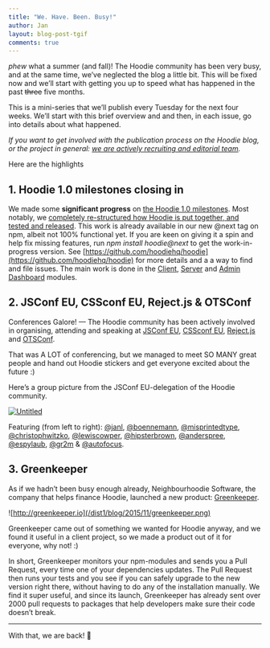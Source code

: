 ```yaml
---
title: "We. Have. Been. Busy!"
author: Jan
layout: blog-post-tgif
comments: true
---
```


*phew* what a summer (and fall)! The Hoodie community has been very busy, and at the same time, we’ve neglected the blog a little bit. This will be fixed now and we’ll start with getting you up to speed what has happened in the past <strike>three</strike> five months.

This is a mini-series that we’ll publish every Tuesday for the next four weeks. We’ll start with this brief overview and and then, in each issue, go into details about what happened.

*If you want to get involved with the publication process on the Hoodie blog, or the project in general: [we are actively recruiting and editorial team](https://github.com/hoodiehq/discussion/issues/84).*

Here are the highlights

## 1. Hoodie 1.0 milestones closing in

We made some **significant progress** on [the Hoodie 1.0 milestones](http://gr2m.github.io/milestones/). Most notably, we [completely re-structured how Hoodie is put together, and tested and released](https://github.com/hoodiehq/discussion/issues/76). This work is already available in our new @next tag on npm, albeit not 100% functional yet. If you are keen on giving it a spin and help fix missing features, run *npm install hoodie@next* to get the work-in-progress version. See [https://github.com/hoodiehq/hoodie](https://github.com/hoodiehq/hoodie) for more details and a a way to find and file issues. The main work is done in the [Client](https://github.com/hoodiehq/hoodie-client), [Server](https://github.com/hoodiehq/hoodie-server) and [Admin Dashboard](https://github.com/hoodiehq/hoodie-admin-dashboard) modules.


## 2. JSConf EU, CSSconf EU, Reject.js & OTSConf

Conferences Galore! — The Hoodie community has been actively involved in organising, attending and speaking at [JSConf EU](http://2015.jsconf.eu), [CSSconf EU](http://2015.cssconf.eu), [Reject.js](http://rejectjs.org) and [OTSConf](https://otsconf.com).

That was A LOT of conferencing, but we managed to meet SO MANY great people and hand out Hoodie stickers and get everyone excited about the future :)

Here’s a group picture from the JSConf EU-delegation of the Hoodie community.

<a data-flickr-embed="true"  href="https://www.flickr.com/photos/blank22763/21840012061/in/dateposted/" title="Untitled"><img src="https://farm1.staticflickr.com/584/21840012061_84207361b8_h.jpg" width="1600" height="1133" alt="Untitled"></a><script async src="//embedr.flickr.com/assets/client-code.js" charset="utf-8"></script>

Featuring (from left to right): 
[@janl](https://twitter.com/janl), [@boennemann](https://twitter.com/boennemann), [@misprintedtype](https://twitter.com/misprintedtype), [@christophwitzko](https://twitter.com/christophwitzko), [@lewiscowper](https://twitter.com/lewiscowper), [@hipsterbrown](https://twitter.com/hipsterbrown), [@anderspree](https://twitter.com/anderspree), [@espylaub](https://twitter.com/espylaub), [@gr2m](https://twitter.com/gr2m) & [@autofocus](https://twitter.com/autofocus).

## 3. Greenkeeper

As if we hadn’t been busy enough already, Neighbourhoodie Software, the company that helps finance Hoodie, launched a new product: [Greenkeeper](http://greenkeeper.io).

![http://greenkeeper.io](/dist1/blog/2015/11/greenkeeper.png)

Greenkeeper came out of something we wanted for Hoodie anyway, and we found it useful in a client project, so we made a product out of it for everyone, why not! :)

In short, Greenkeeper monitors your npm-modules and sends you a Pull Request, every time one of your dependencies updates. The Pull Request then runs your tests and you see if you can safely upgrade to the new version right  there, without having to do any of the installation manually. We find it super useful, and since its launch, Greenkeeper has already sent over 2000 pull requests to packages that help developers make sure their code doesn’t break.

* * *

With that, we are back! 🎉
